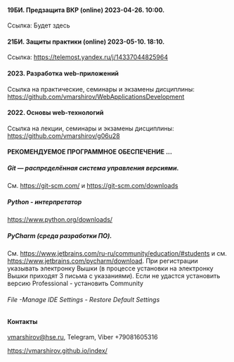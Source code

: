
#### 19БИ. Предзащита ВКР (online) 2023-04-26. 10:00. 
Ссылка: Будет здесь


#### 21БИ. Защиты практики (online) 2023-05-10. 18:10. 
Ссылка: https://telemost.yandex.ru/j/14337044825964

#### 2023. Разработка web-приложений
Ссылка на практические, семинары и экзамены дисциплины: https://github.com/vmarshirov/WebApplicationsDevelopment

#### 2022. Основы web-технологий
Ссылка на лекции, семинары и экзамены дисциплины: https://github.com/vmarshirov/g06u28

#### РЕКОМЕНДУЕМОЕ ПРОГРАММНОЕ ОБЕСПЕЧЕНИЕ ...
##### Git — распределённая система управления версиями.
См. https://git-scm.com/  и https://git-scm.com/downloads

##### Python - интерпретатор
https://www.python.org/downloads/

##### PyCharm (среда разработки ПО). 
См. https://www.jetbrains.com/ru-ru/community/education/#students и см. https://www.jetbrains.com/pycharm/download. При регистрации указывать электронку Вышки (в процессе установки на электронку Вышки приходят 3 письма с указаниями). Если не удастся установить версию Professional - установить Community
###### File -Manage IDE Settings - Restore Default Settings

#### Контакты
vmarshirov@hse.ru, Telegram, Viber  +79081605316






https://vmarshirov.github.io/index/
